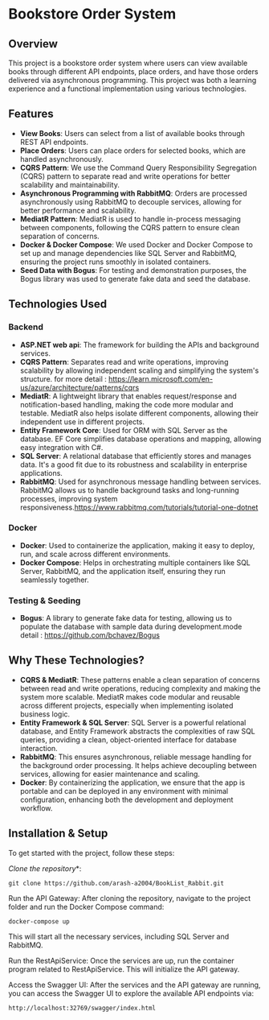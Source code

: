 # Bookstore Order System

## Overview

This project is a bookstore order system where users can view available books through different API endpoints, place orders, and have those orders delivered via asynchronous programming. This project was both a learning experience and a functional implementation using various technologies.

## Features

- **View Books**: Users can select from a list of available books through REST API endpoints.
- **Place Orders**: Users can place orders for selected books, which are handled asynchronously.
- **CQRS Pattern**: We use the Command Query Responsibility Segregation (CQRS) pattern to separate read and write operations for better scalability and maintainability.
- **Asynchronous Programming with RabbitMQ**: Orders are processed asynchronously using RabbitMQ to decouple services, allowing for better performance and scalability.
- **MediatR Pattern**: MediatR is used to handle in-process messaging between components, following the CQRS pattern to ensure clean separation of concerns.
- **Docker & Docker Compose**: We used Docker and Docker Compose to set up and manage dependencies like SQL Server and RabbitMQ, ensuring the project runs smoothly in isolated containers.
- **Seed Data with Bogus**: For testing and demonstration purposes, the Bogus library was used to generate fake data and seed the database.

## Technologies Used

### Backend
- **ASP.NET web api**: The framework for building the APIs and background services.
- **CQRS Pattern**: Separates read and write operations, improving scalability by allowing independent scaling and simplifying the system's structure. for more detail : https://learn.microsoft.com/en-us/azure/architecture/patterns/cqrs
- **MediatR**: A lightweight library that enables request/response and notification-based handling, making the code more modular and testable. MediatR also helps isolate different components, allowing their independent use in different projects.
- **Entity Framework Core**: Used for ORM with SQL Server as the database. EF Core simplifies database operations and mapping, allowing easy integration with C#.
- **SQL Server**: A relational database that efficiently stores and manages data. It's a good fit due to its robustness and scalability in enterprise applications.
- **RabbitMQ**: Used for asynchronous message handling between services. RabbitMQ allows us to handle background tasks and long-running processes, improving system responsiveness.https://www.rabbitmq.com/tutorials/tutorial-one-dotnet

### Docker
- **Docker**: Used to containerize the application, making it easy to deploy, run, and scale across different environments.
- **Docker Compose**: Helps in orchestrating multiple containers like SQL Server, RabbitMQ, and the application itself, ensuring they run seamlessly together.

### Testing & Seeding
- **Bogus**: A library to generate fake data for testing, allowing us to populate the database with sample data during development.mode detail : https://github.com/bchavez/Bogus

## Why These Technologies?

- **CQRS & MediatR**: These patterns enable a clean separation of concerns between read and write operations, reducing complexity and making the system more scalable. MediatR makes code modular and reusable across different projects, especially when implementing isolated business logic.
- **Entity Framework & SQL Server**: SQL Server is a powerful relational database, and Entity Framework abstracts the complexities of raw SQL queries, providing a clean, object-oriented interface for database interaction.
- **RabbitMQ**: This ensures asynchronous, reliable message handling for the background order processing. It helps achieve decoupling between services, allowing for easier maintenance and scaling.
- **Docker**: By containerizing the application, we ensure that the app is portable and can be deployed in any environment with minimal configuration, enhancing both the development and deployment workflow.

## Installation & Setup

  To get started with the project, follow these steps:

*Clone the repository**:
	
	git clone https://github.com/arash-a2004/BookList_Rabbit.git
  
Run the API Gateway: After cloning the repository, navigate to the project folder and run the Docker Compose command:

	docker-compose up
This will start all the necessary services, including SQL Server and RabbitMQ.

Run the RestApiService: Once the services are up, run the container program related to RestApiService. This will initialize the API gateway.

Access the Swagger UI: After the services and the API gateway are running, you can access the Swagger UI to explore the available API endpoints via:

	http://localhost:32769/swagger/index.html
	 






